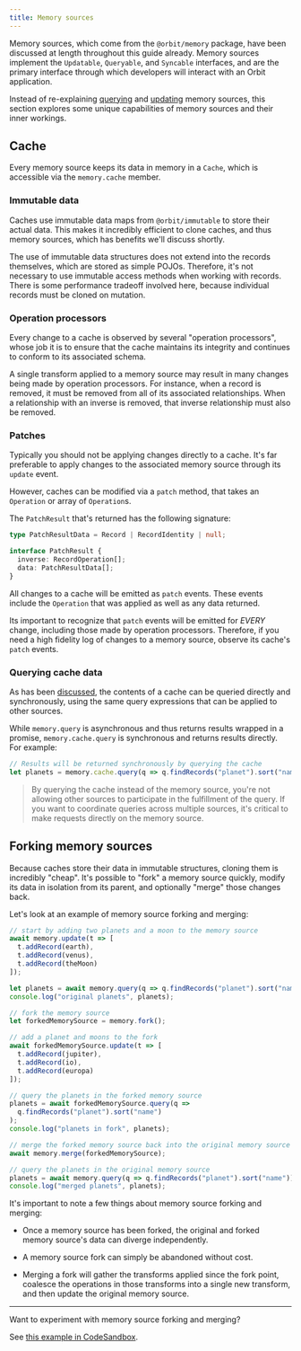 ```yaml
---
title: Memory sources
---
```


Memory sources, which come from the `@orbit/memory` package, have been discussed at
length throughout this guide already. Memory sources implement the `Updatable`,
`Queryable`, and `Syncable` interfaces, and are the primary interface through
which developers will interact with an Orbit application.

Instead of re-explaining [querying](./querying-data.md) and
[updating](./updating-data.md) memory sources, this section explores some unique
capabilities of memory sources and their inner workings.

## Cache

Every memory source keeps its data in memory in a `Cache`, which is accessible via the
`memory.cache` member.

### Immutable data

Caches use immutable data maps from `@orbit/immutable` to store their actual
data. This makes it incredibly efficient to clone caches, and thus memory sources,
which has benefits we'll discuss shortly.

The use of immutable data structures does not extend into the records
themselves, which are stored as simple POJOs. Therefore, it's not necessary to
use immutable access methods when working with records. There is some
performance tradeoff involved here, because individual records must be cloned
on mutation.

### Operation processors

Every change to a cache is observed by several "operation processors", whose job
it is to ensure that the cache maintains its integrity and continues to conform
to its associated schema.

A single transform applied to a memory source may result in many changes being made by
operation processors. For instance, when a record is removed, it must be
removed from all of its associated relationships. When a relationship with an
inverse is removed, that inverse relationship must also be removed.

### Patches

Typically you should not be applying changes directly to a cache. It's far
preferable to apply changes to the associated memory source through its `update` event.

However, caches can be modified via a `patch` method, that takes an `Operation`
or array of `Operation`s.

The `PatchResult` that's returned has the following signature:

```typescript
type PatchResultData = Record | RecordIdentity | null;

interface PatchResult {
  inverse: RecordOperation[];
  data: PatchResultData[];
}
```

All changes to a cache will be emitted as `patch` events. These events include
the `Operation` that was applied as well as any data returned.

Its important to recognize that `patch` events will be emitted for _EVERY_
change, including those made by operation processors. Therefore, if you need
a high fidelity log of changes to a memory source, observe its cache's `patch` events.

### Querying cache data

As has been [discussed](./querying-data.md), the contents of a cache can be
queried directly and synchronously, using the same query expressions that can be
applied to other sources.

While `memory.query` is asynchronous and thus returns results wrapped in a
promise, `memory.cache.query` is synchronous and returns results directly. For
example:

```typescript
// Results will be returned synchronously by querying the cache
let planets = memory.cache.query(q => q.findRecords("planet").sort("name"));
```

> By querying the cache instead of the memory source, you're not allowing other
> sources to participate in the fulfillment of the query. If you want to
> coordinate queries across multiple sources, it's critical to make requests
> directly on the memory source.

## Forking memory sources

Because caches store their data in immutable structures, cloning them is
incredibly "cheap". It's possible to "fork" a memory source quickly, modify its data in
isolation from its parent, and optionally "merge" those changes back.

Let's look at an example of memory source forking and merging:

```typescript
// start by adding two planets and a moon to the memory source
await memory.update(t => [
  t.addRecord(earth),
  t.addRecord(venus),
  t.addRecord(theMoon)
]);

let planets = await memory.query(q => q.findRecords("planet").sort("name"));
console.log("original planets", planets);

// fork the memory source
let forkedMemorySource = memory.fork();

// add a planet and moons to the fork
await forkedMemorySource.update(t => [
  t.addRecord(jupiter),
  t.addRecord(io),
  t.addRecord(europa)
]);

// query the planets in the forked memory source
planets = await forkedMemorySource.query(q =>
  q.findRecords("planet").sort("name")
);
console.log("planets in fork", planets);

// merge the forked memory source back into the original memory source
await memory.merge(forkedMemorySource);

// query the planets in the original memory source
planets = await memory.query(q => q.findRecords("planet").sort("name"));
console.log("merged planets", planets);
```

It's important to note a few things about memory source forking and merging:

- Once a memory source has been forked, the original and forked memory source's data can
  diverge independently.

- A memory source fork can simply be abandoned without cost.

- Merging a fork will gather the transforms applied since the fork point,
  coalesce the operations in those transforms into a single new transform,
  and then update the original memory source.

<hr />

Want to experiment with memory source forking and merging?

See [this example in CodeSandbox](https://codesandbox.io/s/40lo886nn7?previewwindow=console).
